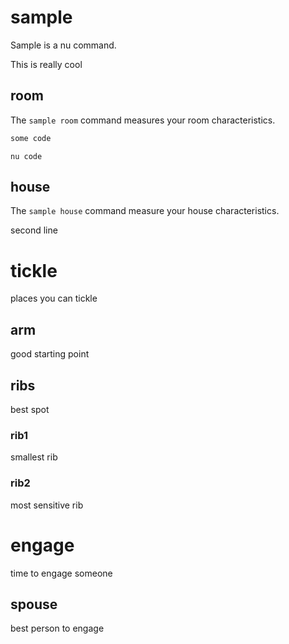# sample

Sample is a nu command.

This is really cool

## room

The `sample room` command measures your room characteristics.

```bash
some code
```

```nu
nu code
```

## house

The `sample house` command measure your house characteristics.

second line

# tickle

places you can tickle

## arm

good starting point

## ribs

best spot

### rib1

smallest rib

### rib2

most sensitive rib

# engage

time to engage someone

## spouse

best person to engage
